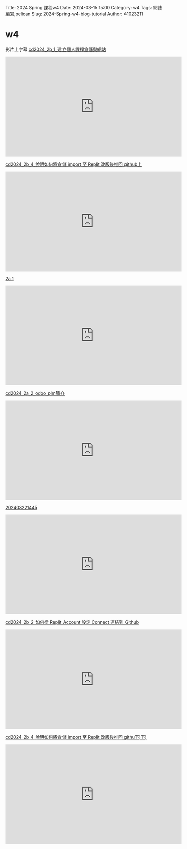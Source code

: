 Title: 2024 Spring 課程w4
Date: 2024-03-15 15:00
Category: w4
Tags: 網誌編寫,pelican
Slug: 2024-Spring-w4-blog-tutorial
Author: 41023211
# w4
影片上字幕
[cd2024_2b_1_建立個人課程倉儲與網站](https://replit.com/@kerry0321/cd2024#markdown/20240315.md:9)
<p><iframe width="560" height="315" src="https://www.youtube.com/embed/geXvKSr-qlo?si=3q45hYQMEKm2oqsI" title="YouTube video player" frameborder="0" allow="accelerometer; autoplay; clipboard-write; encrypted-media; gyroscope; picture-in-picture; web-share" referrerpolicy="strict-origin-when-cross-origin" allowfullscreen></iframe></p>

[cd2024_2b_4_說明如何將倉儲 import 至 Replit 改版後推回 github上](https://replit.com/@kerry0321/cd2024#markdown/20240315.md:11)
<p><iframe width="560" height="315" src="https://www.youtube.com/embed/cf3OuPL-JIo?si=vmpnUGFXxq7JZ0l2" title="YouTube video player" frameborder="0" allow="accelerometer; autoplay; clipboard-write; encrypted-media; gyroscope; picture-in-picture; web-share" referrerpolicy="strict-origin-when-cross-origin" allowfullscreen></iframe></p>

[2a 1](https://replit.com/@kerry0321/cd2024#markdown/20240315.md:15)
<p><iframe width="560" height="315" src="https://www.youtube.com/embed/81LNpVtI8sM?si=Ie8zTTR9p0OKmug_" title="YouTube video player" frameborder="0" allow="accelerometer; autoplay; clipboard-write; encrypted-media; gyroscope; picture-in-picture; web-share" referrerpolicy="strict-origin-when-cross-origin" allowfullscreen></iframe></p>

[cd2024_2a_2_odoo_plm簡介](https://replit.com/@kerry0321/cd2024#markdown/20240315.md:18)
<p><iframe width="560" height="315" src="https://www.youtube.com/embed/6JXeRFQwx3w?si=IbixUp46xUmD3pV0" title="YouTube video player" frameborder="0" allow="accelerometer; autoplay; clipboard-write; encrypted-media; gyroscope; picture-in-picture; web-share" referrerpolicy="strict-origin-when-cross-origin" allowfullscreen></iframe></p>

[202403221445](https://replit.com/@kerry0321/cd2024#markdown/20240315.md:21)
<p><iframe width="560" height="315" src="https://www.youtube.com/embed/-ZmDQZ9ZV-Y?si=Gm-HIJxwUPcLKhAR" title="YouTube video player" frameborder="0" allow="accelerometer; autoplay; clipboard-write; encrypted-media; gyroscope; picture-in-picture; web-share" referrerpolicy="strict-origin-when-cross-origin" allowfullscreen></iframe></p>

[cd2024_2b_2_如何從 Replit Account 設定 Connect 連結到 Github](https://replit.com/@kerry0321/cd2024#markdown/20240315.md:24)
<p><iframe width="560" height="315" src="https://www.youtube.com/embed/Hpy1xeF0y0s?si=CS8IPnMJxEV4XGcs" title="YouTube video player" frameborder="0" allow="accelerometer; autoplay; clipboard-write; encrypted-media; gyroscope; picture-in-picture; web-share" referrerpolicy="strict-origin-when-cross-origin" allowfullscreen></iframe></p>

[cd2024_2b_4_說明如何將倉儲 import 至 Replit 改版後推回 githu下)下)](https://replit.com/@kerry0321/cd2024#markdown/20240315.md:27)
<p><iframe width="560" height="315" src="https://www.youtube.com/embed/_swU_pHUOUM?si=ZineyqQ62sc7XNNs" title="YouTube video player" frameborder="0" allow="accelerometer; autoplay; clipboard-write; encrypted-media; gyroscope; picture-in-picture; web-share" referrerpolicy="strict-origin-when-cross-origin" allowfullscreen></iframe></p>


